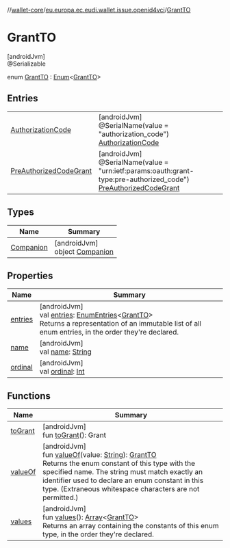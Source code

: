 //[wallet-core](../../../index.md)/[eu.europa.ec.eudi.wallet.issue.openid4vci](../index.md)/[GrantTO](index.md)

# GrantTO

[androidJvm]\
@Serializable

enum [GrantTO](index.md) : [Enum](https://kotlinlang.org/api/latest/jvm/stdlib/kotlin-stdlib/kotlin/-enum/index.html)&lt;[GrantTO](index.md)&gt;

## Entries

| | |
|---|---|
| [AuthorizationCode](-authorization-code/index.md) | [androidJvm]<br>@SerialName(value = &quot;authorization_code&quot;)<br>[AuthorizationCode](-authorization-code/index.md) |
| [PreAuthorizedCodeGrant](-pre-authorized-code-grant/index.md) | [androidJvm]<br>@SerialName(value = &quot;urn:ietf:params:oauth:grant-type:pre-authorized_code&quot;)<br>[PreAuthorizedCodeGrant](-pre-authorized-code-grant/index.md) |

## Types

| Name | Summary |
|---|---|
| [Companion](-companion/index.md) | [androidJvm]<br>object [Companion](-companion/index.md) |

## Properties

| Name | Summary |
|---|---|
| [entries](entries.md) | [androidJvm]<br>val [entries](entries.md): [EnumEntries](https://kotlinlang.org/api/latest/jvm/stdlib/kotlin-stdlib/kotlin.enums/-enum-entries/index.html)&lt;[GrantTO](index.md)&gt;<br>Returns a representation of an immutable list of all enum entries, in the order they're declared. |
| [name](../../eu.europa.ec.eudi.wallet.transfer.openId4vp/-jws-algorithm/-ed448/index.md#-372974862%2FProperties%2F1615067946) | [androidJvm]<br>val [name](../../eu.europa.ec.eudi.wallet.transfer.openId4vp/-jws-algorithm/-ed448/index.md#-372974862%2FProperties%2F1615067946): [String](https://kotlinlang.org/api/latest/jvm/stdlib/kotlin-stdlib/kotlin/-string/index.html) |
| [ordinal](../../eu.europa.ec.eudi.wallet.transfer.openId4vp/-jws-algorithm/-ed448/index.md#-739389684%2FProperties%2F1615067946) | [androidJvm]<br>val [ordinal](../../eu.europa.ec.eudi.wallet.transfer.openId4vp/-jws-algorithm/-ed448/index.md#-739389684%2FProperties%2F1615067946): [Int](https://kotlinlang.org/api/latest/jvm/stdlib/kotlin-stdlib/kotlin/-int/index.html) |

## Functions

| Name | Summary |
|---|---|
| [toGrant](to-grant.md) | [androidJvm]<br>fun [toGrant](to-grant.md)(): Grant |
| [valueOf](value-of.md) | [androidJvm]<br>fun [valueOf](value-of.md)(value: [String](https://kotlinlang.org/api/latest/jvm/stdlib/kotlin-stdlib/kotlin/-string/index.html)): [GrantTO](index.md)<br>Returns the enum constant of this type with the specified name. The string must match exactly an identifier used to declare an enum constant in this type. (Extraneous whitespace characters are not permitted.) |
| [values](values.md) | [androidJvm]<br>fun [values](values.md)(): [Array](https://kotlinlang.org/api/latest/jvm/stdlib/kotlin-stdlib/kotlin/-array/index.html)&lt;[GrantTO](index.md)&gt;<br>Returns an array containing the constants of this enum type, in the order they're declared. |
